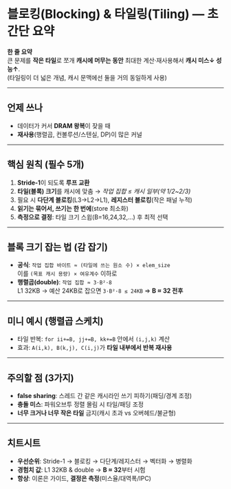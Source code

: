 # 블로킹(Blocking) & 타일링(Tiling) — 초간단 요약

**한 줄 요약**  
큰 문제를 **작은 타일**로 쪼개 **캐시에 머무는 동안** 최대한 계산·재사용해서 **캐시 미스↓ 성능↑**.  
(타일링이 더 넓은 개념, 캐시 문맥에선 둘을 거의 동일하게 사용)

---

## 언제 쓰나
- 데이터가 커서 **DRAM 왕복**이 잦을 때  
- **재사용**(행렬곱, 컨볼루션/스텐실, DP)이 많은 커널

---

## 핵심 원칙 (필수 5개)
1. **Stride-1**이 되도록 **루프 교환**  
2. **타일(블록) 크기**를 캐시에 맞춤 → *작업 집합 ≤ 캐시 일부(약 1/2~2/3)*  
3. 필요 시 **다단계 블로킹**(L3→L2→L1), **레지스터 블로킹**(작은 패널 누적)  
4. **읽기는 묶어서, 쓰기는 한 번에**(store 최소화)  
5. **측정으로 결정**: 타일 크기 스윕(B=16,24,32,…) 후 최적 선택

---

## 블록 크기 잡는 법 (감 잡기)
- **공식**: `작업 집합 바이트 ≈ (타일에 쓰는 원소 수) × elem_size`  
  이를 `(목표 캐시 용량) × 여유계수` 이하로  
- **행렬곱(double)**: `작업 집합 ≈ 3·B²·8`  
  L1 32KB → 예산 24KB로 잡으면 `3·B²·8 ≤ 24KB` ⇒ **B ≈ 32 전후**

---

## 미니 예시 (행렬곱 스케치)
- 타일 반복: `for ii+=B, jj+=B, kk+=B` 안에서 `(i,j,k)` 계산  
- 효과: `A(i,k), B(k,j), C(i,j)`가 **타일 내부에서 반복 재사용**

---

## 주의할 점 (3가지)
- **false sharing**: 스레드 간 같은 캐시라인 쓰기 피하기(패딩/경계 조정)  
- **충돌 미스**: 파워오브투 정렬 몰림 시 타일/패딩 조정  
- **너무 크거나 너무 작은 타일** 금지(캐시 초과 vs 오버헤드/불균형)

---

## 치트시트
- **우선순위**: Stride-1 → 블로킹 → 다단계/레지스터 → 벡터화 → 병렬화  
- **경험치 값**: L1 32KB & double → **B ≈ 32**부터 시험  
- **항상**: 이론은 가이드, **결정은 측정**(미스율/대역폭/IPC)

